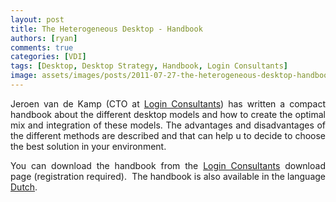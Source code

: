 ```yaml
---
layout: post
title: The Heterogeneous Desktop - Handbook
authors: [ryan]
comments: true
categories: [VDI]
tags: [Desktop, Desktop Strategy, Handbook, Login Consultants]
image: assets/images/posts/2011-07-27-the-heterogeneous-desktop-handbook/the-heterogeneous-desktop-handbook-feature-image.png
---
```

<p style="text-align: justify;">Jeroen van de Kamp (CTO at <a title="Login Consultants" href="http://www.loginconsultants.com" target="_blank">Login Consultants</a>) has written a compact handbook about the different desktop models and how to create the optimal mix and integration of these models. The advantages and disadvantages of the different methods are described and that can help u to decide to choose the best solution in your environment.</p>
<p style="text-align: justify;">You can download the handbook from the <a title="&quot;The Heterogeneous Desktop&quot;" href="http://www.loginconsultants.com/en/downloads/whitepapers/doc_details/245-the-heterogeneous-desktop-2012" target="_blank">Login Consultants</a> download page (registration required).  The handbook is also available in the language <a title="Dutch version &quot;The Heterogeneous Desktop&quot;" href="http://www.loginconsultants.com/en/downloads/whitepapers/doc_details/245-the-heterogeneous-desktop-2012" target="_blank">Dutch</a>.</p>
